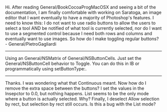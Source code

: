 

Hi. After reading General/BookCocoaProgMacOSX and seeing a bit of the documentation, I am finally comfortable with working on Saratoga, an image editor that I want eventually to have a majority of Photoshop's features. I need to know this: I do not want to use radio buttons to allow the users to select a tool AND be notified of what tool is currently selected, nor do I want to use a segmented control because I need both rows and columns and eventually want to use images. So how do I make toggling regular buttons? - General/PietroGagliardi

----

Using an General/NSMatrix of General/NSButtonCell<nowiki/>s. Just set the General/NSButtonCell behavior to Toggle. You can do this in IB or programmatically using     setButtonType:.

----
Thanks. I was wondering what that Continuous meant. Now how do I remove the extra space between the buttons? I set the values in the Insepctor to 0.0, but nothing happens. List seems to be the only mode where a button is actually selected. Why? Finally, I deselect Allow selection by rect, but selection by rect still occurs. Is this a bug with the List mode?